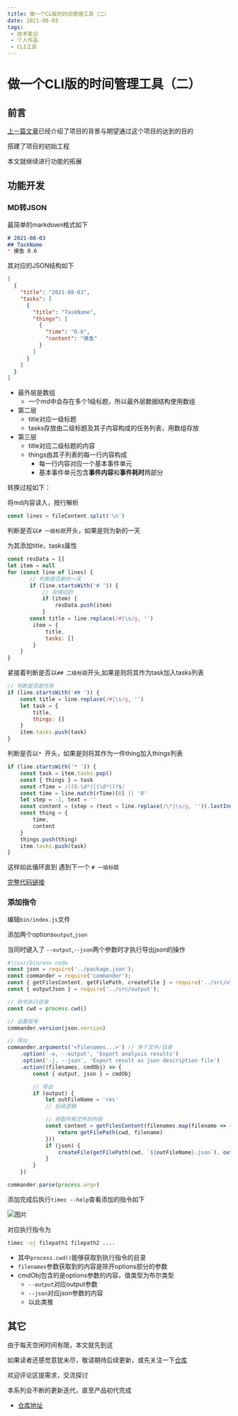 ```yaml
---
title: 做一个CL版的时间管理工具（二）
date: 2021-08-03
tags:
 - 技术笔记
 - 个人作品
 - CLI工具
---
```

# 做一个CLI版的时间管理工具（二）

## 前言
[上一篇文章](./time-tools-1.md)已经介绍了项目的背景与期望通过这个项目的达到的目的

搭建了项目的初始工程

本文就继续进行功能的拓展

## 功能开发
### MD转JSON
最简单的markdown格式如下
```md
# 2021-08-03
## TaskName
* 摸鱼 0.6
```

其对应的JSON结构如下
```json
[
  {
    "title": "2021-08-03",
    "tasks": [
      {
        "title": "TaskName",
        "things": [
          {
            "time": "0.6",
            "content": "摸鱼"
          }
        ]
      }
    ]
  }
]
```
* 最外层是数组
  * 一个md中会存在多个1级标题，所以最外层数据结构使用数组
* 第二层
  * title对应一级标题
  * tasks存放由二级标题及其子内容构成的任务列表，用数组存放
* 第三层
  * title对应二级标题的内容
  * things由其子列表的每一行内容构成
    * 每一行内容对应一个基本事件单元
    * 基本事件单元包含**事件内容**和**事件耗时**两部分

转换过程如下：

将md内容读入，按行解析
```js
const lines = fileContent.split('\n')
```

判断是否以`# 一级标题`开头，如果是则为新的一天

为其添加title，tasks属性
```js
const resData = []
let item = null
for (const line of lines) {
       // 判断是否新的一天
       if (line.startsWith('# ')) {
           // 存储旧的
           if (item) {
               resData.push(item)
           }
       const title = line.replace(/#|\s/g, '')
        item = {
            title,
            tasks: []
        }
    }
}
```

紧接着判断是否以`## 二级标题`开头,如果是则将其作为task加入tasks列表
```js
// 判断是否是任务
if (line.startsWith('## ')) {
    const title = line.replace(/#|\s/g, '')
    let task = {
        title,
        things: []
    }
    item.tasks.push(task)
}
```

判断是否以`* `开头，如果是则将其作为一件thing加入things列表
```js
if (line.startsWith('* ')) {
    const task = item.tasks.pop()
    const { things } = task
    const rTime = /((0.\d*)|(\d*))?$/
    const time = line.match(rTime)[0] || '0'
    let step = -1, text = ''
    const content = (step = (text = line.replace(/\*|\s/g, '')).lastIndexOf(time)) === -1 ? text : text.slice(0, step)
    const thing = {
        time,
        content
    }
    things.push(thing)
    item.tasks.push(task)
}
```
这样如此循环直到 遇到下一个 `# 一级标题`

[完整代码链接](https://github.com/ATQQ/time-control/blob/fe95ec18de9d5ac51a0fc5d320cd6a1f55eab90e/src/utils/index.js#L7)

### 添加指令
编辑`bin/index.js`文件

添加两个options`output`,`json`

当同时键入了 `--output`,`--json`两个参数时才执行导出json的操作
```js
#!/usr/bin/env node
const json = require('../package.json');
const commander = require('commander');
const { getFilesContent, getFilePath, createFile } = require('../src/utils');
const { outputJson } = require('../src/output');

// 命令执行目录
const cwd = process.cwd()

// 设置版号
commander.version(json.version)

// 导出
commander.arguments('<filenames...>') // 多个文件/目录
    .option('-o, --output', 'Export analysis results')
    .option('-j, --json', 'Export result as json description file')
    .action((filenames, cmdObj) => {
        const { output, json } = cmdObj

        // 导出
        if (output) {
            let outFileName = 'res'
            // 后续逻辑

            // 获取所有文件的内容
            const content = getFilesContent(filenames.map(filename => {
                return getFilePath(cwd, filename)
            }))
            if (json) {
                createFile(getFilePath(cwd, `${outFileName}.json`), outputJson(content), false)
            }
        }
    })

commander.parse(process.argv)
```
添加完成后执行`timec --help`查看添加的指令如下


![图片](https://img.cdn.sugarat.top/mdImg/MTYyODAwMTc1NDY4OQ==628001754689)

对应执行指令为
```sh
timec -oj filepath1 filepath2 ....
```

* 其中`process.cwd()`能够获取到执行指令的目录
* `filenames`参数获取到的内容是除开options部分的参数
* cmdObj包含的是options参数的内容，值类型为布尔类型
  * `--output`对应output参数
  * `--json`对应json参数的内容
  * 以此类推


## 其它
由于每天空闲时间有限，本文就先到这

如果读者还感觉意犹未尽，敬请期待后续更新，或先关注一下[仓库](https://github.com/ATQQ/time-control)

欢迎评论区提需求，交流探讨

本系列会不断的更新迭代，直至产品初代完成

* [仓库地址](https://github.com/ATQQ/time-control)

<comment/>